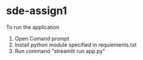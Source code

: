 # sde-assign1

To run the application 
1. Open Comand prompt
2. Install python module specified in requiements.txt
3. Run command "streamlit run app.py"
